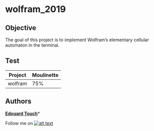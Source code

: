 # wolfram_2019

## Objective

The goal of this project is to implement Wolfram’s elementary cellular automaton in the terminal.

## Test

| Project | Moulinette |
| --- | --- |
| wolfram | 75% |

## Authors
 **[Edouard Touch](https://github.com/Eydou)***

[6.1]: http://i.imgur.com/0o48UoR.png (Follow me !)

[1]: https://github.com/Eydou

Follow me on [![alt text][6.1]][1]
